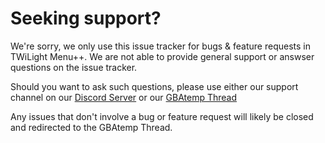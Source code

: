 # Seeking support?

We're sorry, we only use this issue tracker for bugs & feature requests in TWiLight Menu++. We are not able to provide general support or answser questions on the issue tracker.

Should you want to ask such questions, please use either our support channel on our [Discord Server](https://discord.gg/yD3spjv) or our [GBAtemp Thread](https://gbatemp.net/threads/ds-i-3ds-twilight-menu-gui-for-ds-i-games-and-ds-i-menu-replacement.472200/)

Any issues that don't involve a bug or feature request will likely be closed and redirected to the GBAtemp Thread.
